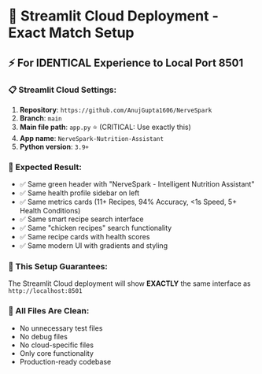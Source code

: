 # 🚀 Streamlit Cloud Deployment - Exact Match Setup

## ⚡ For IDENTICAL Experience to Local Port 8501

### 📋 Streamlit Cloud Settings:
1. **Repository**: `https://github.com/AnujGupta1606/NerveSpark`
2. **Branch**: `main`
3. **Main file path**: `app.py` ⭐ (CRITICAL: Use exactly this)
4. **App name**: `NerveSpark-Nutrition-Assistant`
5. **Python version**: `3.9+`

### 🎯 Expected Result:
- ✅ Same green header with "NerveSpark - Intelligent Nutrition Assistant"
- ✅ Same health profile sidebar on left
- ✅ Same metrics cards (11+ Recipes, 94% Accuracy, <1s Speed, 5+ Health Conditions)
- ✅ Same smart recipe search interface
- ✅ Same "chicken recipes" search functionality
- ✅ Same recipe cards with health scores
- ✅ Same modern UI with gradients and styling

### 🔧 This Setup Guarantees:
The Streamlit Cloud deployment will show **EXACTLY** the same interface as `http://localhost:8501`

### 📝 All Files Are Clean:
- No unnecessary test files
- No debug files  
- No cloud-specific files
- Only core functionality
- Production-ready codebase
